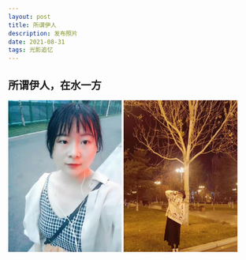 ```yaml
---
layout: post
title: 所谓伊人
description: 发布照片
date: 2021-08-31
tags: 光影追忆 
---
```


## **所谓伊人，在水一方**

<img src="\images\posts\001.jpg" style="zoom:30%;" />

<img src="\images\posts\004.jpg" style="zoom:30%;" />


